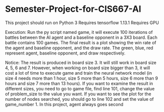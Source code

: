 # Semester-Project-for-CIS667-AI
This project should run on Python 3
Requires tensorflow 1.13.1
Requires GPU

Execution: Run the py script named game, it will execute 100 iterations of battles between the AI agent and a baseline opponent in a 3X3 board. Each battle contains 100 games. The final result is a plot showing the win rate of the agent and baseline opponent, and the draw rate. The green, blue, red represent agent, baseline opponent, and draw respectively.

Notice: The result is produced in board size 3. It will still work in board size 4, 5, 6 and 7. However, when working on board size bigger than 3, it will cost a lot of time to execute game and train the neural network model (in size 4 needs more than 1 hour, size 5 more than 5 hours, size 6 more than 9 hours and size 7 more than 13 hours). If you want to examine the result in different sizes, you need to go to game file, find line 101, change the value of problem_size to the value you want. If you want to see the plot for the number of nodes searched, you should go to line 102 and set the value of game_number 1. In this project, agent always goes second

